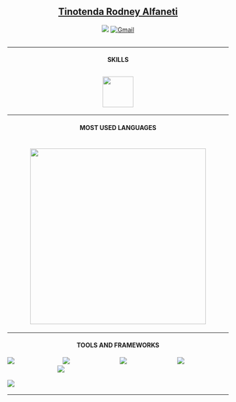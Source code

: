 
<br><h2 align="center"><a href="https://github.com/tinotenda-alfaneti">Tinotenda Rodney Alfaneti</a> </h2>
<p align="center">
<a href="https://www.linkedin.com/in/billpwchan1998/"><img src="https://img.shields.io/badge/LinkedIn-%230077B5.svg?&style=for-the-badge&logo=linkedin&logoColor=white" ></a>  
  <!-- <a href="https://gitlab.com/kakangocthien109"><img src="https://img.shields.io/badge/GitLab-330F63?style=for-the-badge&amp;logo=gitlab&amp;logoColor=white" alt="GitLab"></a>  -->
   <a href="mailto:tinotendaalfaneti18@gmail.com"><img src="https://img.shields.io/badge/Gmail-D14836?style=for-the-badge&amp;logo=gmail&amp;logoColor=white" alt="Gmail"></a> 
<br><br>
</p>
  <hr>

<h4 align="center">SKILLS</h4>

<h2 align="center"><img src="https://readme-typing-svg.herokuapp.com?vCenter=true&width=300&lines=Shell+Scripting;Machine+Learning;Flutter+Development;Fullstack+Web+Development;Cross+Platform+Apps+Development" height="70"/></h2>

<hr>

<!--

![](https://komarev.com/ghpvc/?username=tinotenda-alfaneti) -->
<!--## GITHUB STREAK
[![GitHub Streak](http://github-readme-streak-stats.herokuapp.com?user=tinotenda-alfaneti&theme=radical)](https://www.github.com/tinotenda-alfaneti)-->
  <h4 align="center">MOST USED LANGUAGES</h4>
  <h1 align="center"><img src="https://github-readme-stats.vercel.app/api/top-langs/?username=tinotenda-alfaneti&layout=compact&theme=radical&hide_border=true&count_private=true&langs_count=20" width="400"/> </h1>
  
  <hr>

<!--  ## GITHUB STATISTICS ## -->

<h4 align="center">TOOLS AND FRAMEWORKS</h4>

<img src="https://skillicons.dev/icons?i=flutter"/>&nbsp;&nbsp;&nbsp;&nbsp;&nbsp;&nbsp;&nbsp;&nbsp;&nbsp;&nbsp;&nbsp;&nbsp;&nbsp;&nbsp;&nbsp;&nbsp;&nbsp;&nbsp;&nbsp;&nbsp;&nbsp;&nbsp;&nbsp;&nbsp;&nbsp;&nbsp;&nbsp;
<img src="https://skillicons.dev/icons?i=git"/>&nbsp;&nbsp;&nbsp;&nbsp;&nbsp;&nbsp;&nbsp;&nbsp;&nbsp;&nbsp;&nbsp;&nbsp;&nbsp;&nbsp;&nbsp;&nbsp;&nbsp;&nbsp;&nbsp;&nbsp;&nbsp;&nbsp;&nbsp;&nbsp;&nbsp;&nbsp;&nbsp;&nbsp;
<img src="https://skillicons.dev/icons?i=googlecloud"/>&nbsp;&nbsp;&nbsp;&nbsp;&nbsp;&nbsp;&nbsp;&nbsp;&nbsp;&nbsp;&nbsp;&nbsp;&nbsp;&nbsp;&nbsp;&nbsp;&nbsp;&nbsp;&nbsp;&nbsp;&nbsp;&nbsp;&nbsp;&nbsp;&nbsp;&nbsp;&nbsp;&nbsp;
<img src="https://skillicons.dev/icons?i=firebase"/>&nbsp;&nbsp;&nbsp;&nbsp;&nbsp;&nbsp;&nbsp;&nbsp;&nbsp;&nbsp;&nbsp;&nbsp;&nbsp;&nbsp;&nbsp;&nbsp;&nbsp;&nbsp;&nbsp;&nbsp;&nbsp;&nbsp;&nbsp;&nbsp;&nbsp;&nbsp;&nbsp;&nbsp;
<img src="https://skillicons.dev/icons?i=mysql"/>&nbsp;&nbsp;&nbsp;&nbsp;&nbsp;&nbsp;&nbsp;&nbsp;&nbsp;&nbsp;&nbsp;&nbsp;&nbsp;&nbsp;&nbsp;&nbsp;&nbsp;&nbsp;&nbsp;&nbsp;&nbsp;&nbsp;&nbsp;&nbsp;&nbsp;&nbsp;&nbsp;&nbsp;
<!-- <img src="https://skillicons.dev/icons?i=spring"/>&nbsp;&nbsp;&nbsp;&nbsp;&nbsp;&nbsp;&nbsp;&nbsp;&nbsp;&nbsp;&nbsp;&nbsp;&nbsp;&nbsp;&nbsp;&nbsp;&nbsp;&nbsp;&nbsp;&nbsp;&nbsp;&nbsp;&nbsp;&nbsp;&nbsp;&nbsp;&nbsp; -->
<img src="https://skillicons.dev/icons?i=vim"/>&nbsp;&nbsp;&nbsp;&nbsp;&nbsp;&nbsp;&nbsp;&nbsp;&nbsp;&nbsp;&nbsp;&nbsp;&nbsp;&nbsp;&nbsp;&nbsp;&nbsp;&nbsp;&nbsp;&nbsp;&nbsp;&nbsp;&nbsp;&nbsp;&nbsp;&nbsp;&nbsp;&nbsp;&nbsp;






<hr>
  
